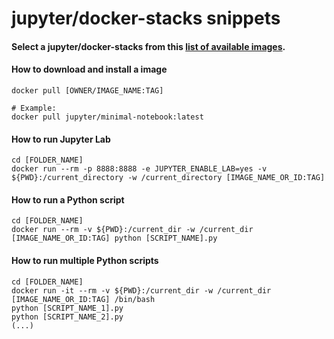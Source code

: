 # jupyter/docker-stacks snippets

#### Select a jupyter/docker-stacks from this [list of available images](https://github.com/jupyter/docker-stacks/blob/master/docs/using/selecting.md).

#### How to download and install a image

```
docker pull [OWNER/IMAGE_NAME:TAG]

# Example:
docker pull jupyter/minimal-notebook:latest
```

#### How to run Jupyter Lab

```
cd [FOLDER_NAME]
docker run --rm -p 8888:8888 -e JUPYTER_ENABLE_LAB=yes -v ${PWD}:/current_directory -w /current_directory [IMAGE_NAME_OR_ID:TAG]
```

#### How to run a Python script

```
cd [FOLDER_NAME]
docker run --rm -v ${PWD}:/current_dir -w /current_dir [IMAGE_NAME_OR_ID:TAG] python [SCRIPT_NAME].py
```

#### How to run multiple Python scripts

```
cd [FOLDER_NAME]
docker run -it --rm -v ${PWD}:/current_dir -w /current_dir [IMAGE_NAME_OR_ID:TAG] /bin/bash
python [SCRIPT_NAME_1].py
python [SCRIPT_NAME_2].py
(...)
```
